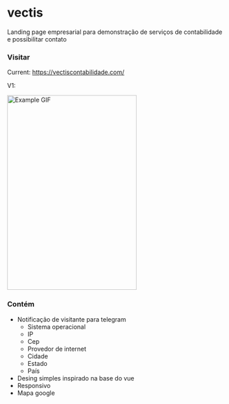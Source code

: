 # vectis

Landing page empresarial para demonstração de serviços de contabilidade e possibilitar contato

### Visitar
Current: https://vectiscontabilidade.com/

V1:
<!-- ![Example GIF](public/screem-recorder.gif) -->

<img src="public/screem-recorder.gif" width="300" height="450" alt="Example GIF">



### Contém
- Notificação de visitante para telegram
  - Sistema operacional
  - IP
  - Cep
  - Provedor de internet
  - Cidade
  - Estado
  - País
- Desing simples inspirado na base do vue
- Responsivo
- Mapa google
